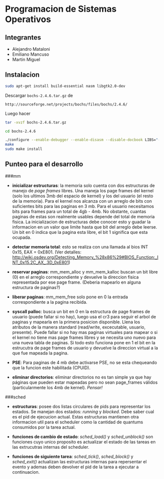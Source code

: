 Programacion de Sistemas Operativos
===================================

Integrantes
-----------

 * Alejandro Mataloni
 * Emiliano  Mancuso
 * Martin     Miguel

Instalacion
-----------

```bash
sudo apt-get install build-essential nasm libgtk2.0-dev
```

Descargar `bochs-2.4.6.tar.gz` de

`http://sourceforge.net/projects/bochs/files/bochs/2.4.6/`

Luego hacer

```bash
tar -xvzf bochs-2.4.6.tar.gz

cd bochs-2.4.6

./configure --enable-debugger --enable-disasm --disable-docbook LIBS="-lpthread"
make
sudo make install

```

Punteo para el desarrollo
-------------------------

###mm

* **inicializar estructuras**: la memoria solo cuenta con dos estructuras de manejo de *page frames* libres. Una maneja los page frames del kernel (solo los ultimos 3mb del espacio de kernel) y los del usuario (el resto de la memoria). Para el kernel nos alcanza con un arreglo de bits con suficientes bits para las paginas en 3 mb. Para el usuario necesitamos bits para frames para un total de 4gb - 4mb. No obstante, cuantas paginas de estas son realmente usables depende del total de memoria fisica. La inicializacion de estructuras debe conocer esto y guadar la informacion en un valor que limite hasta que bit del arreglo debe leerse. Un bit en 0 indica que la pagina esta libre, el bit 1 significa que esta ocupada.

* **detectar memoria total**: esto se realiza con una llamada al bios INT 0x15, EAX = 0xE801. (Ver detalles: http://wiki.osdev.org/Detecting_Memory_%28x86%29#BIOS_Function:_INT_0x15.2C_AX_.3D_0xE801)

* **reservar paginas**: mm_mem_alloc y mm_mem_kalloc buscan un bit libre (0) en el arreglo correspondiente y devuelve la direccion fisica representada por ese page frame. (Deberia mapearlo en alguna estructura de paginas?)

* **liberar paginas**: mm_mem_free solo pone en 0 la entrada correspondiente a la pagina recibida.

* **syscall palloc**: busca un bit en 0 en la estructura de page frames de usuario (puede fallar si no hay), luego usa el cr3 para seguir el arbol de paginas y mapearla en la primera posicion disponible. Llena los atributos de la manera standard (read/write, excecutable, usuario, presente). Puede fallar si no hay mas paginas virtuales para mapear o si el kernel no tiene mas page frames libres y se necesita uno nuevo para una nueva tabla de paginas. Si todo esto funciona pone en 1 el bit en la estrucutra de page frames de usuario y devuelve la direccion virtual a la que fue mapeada la pagina.

* **PSE**: Para paginas de 4 mb debe activarse PSE, no se esta chequeando que la funcion este habilitada (CPUID).

* **eliminar directorios**: eliminar directorios no es tan simple ya que hay páginas que pueden estar mapeadas pero no sean page_frames válidos (particularmente los 4mb de kernel). *Pensar!*

###sched

* **estructuras**: posee dos listas circulares de pids para representar los estados. Se manejan dos estados: *running* y *blocked*. Debe saber cual es el pid de ejecucion actual. Estas estructuras mantienen otra informacion util para el scheduler como la cantidad de quantums consumidos por la tarea actual. 

* **funciones de cambio de estado**: *sched_load()* y *sched_unblock()* son funciones cuyo unico proposito es actualizar el estado de las tareas en las extrucutras internas del scheduler. 

* **funciones de siguiente tarea**: *sched_tick()*, *sched_block()* y *sched_exit()* actualizan las estructuras internas para repersentar el evento y ademas deben devolver el pid de la tarea a ejecutar a continuacion. 
